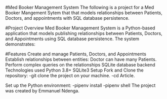 #Med Booker Management System
The following is a project for a Med Booker Mangement Sytem that that models relationships between Patients, Doctors, and appointments with SQL database persistence.

#Project Overview
Med Booker Management System is a Python-based application that models publishing relationships between Patients, Doctors, and Appointments using SQL database persistence. The system demonstrates:

#Features
Create and manage Patients, Doctors, and Appointments
Establish relationships between entities:
Doctor  can have many Patients.
Perform complex queries on the relationships
SQLite database backend
Technologies used
Python 3.8+
SQLite3
Setup
Fork and Clone the repository: -git clone the project on your machine. -cd Article.

Set up the Python environment: -pipenv install -pipenv shell The project was created by Emmanuel Ndenga.